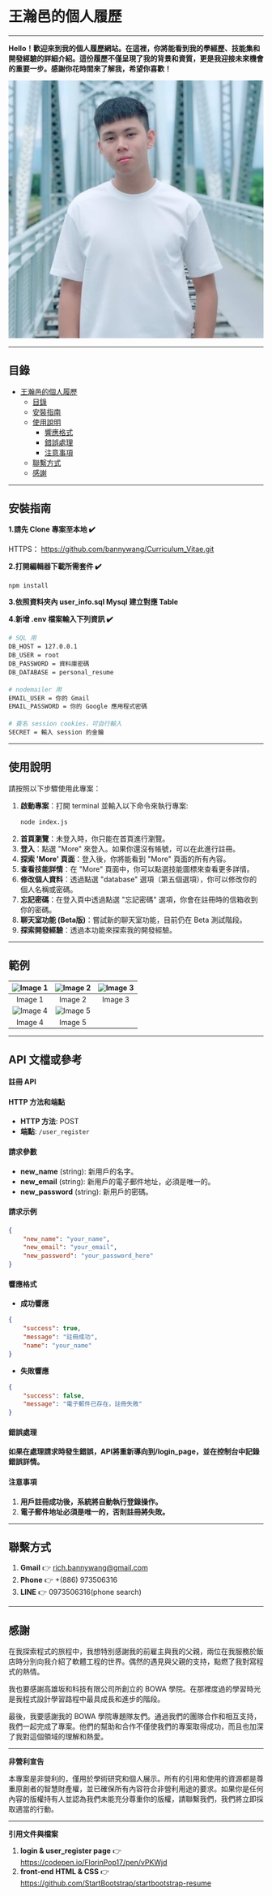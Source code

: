 # 王瀚邑的個人履歷

---

**Hello！歡迎來到我的個人履歷網站。在這裡，你將能看到我的學經歷、技能集和開發經驗的詳細介紹。這份履歷不僅呈現了我的背景和資質，更是我迎接未來機會的重要一步。感謝你花時間來了解我，希望你喜歡！**

![王瀚邑的照片或相關圖片](./assets/img/banny.jpg)

---

## 目錄

- [王瀚邑的個人履歷](#王瀚邑的個人履歷)
  - [目錄](#目錄)
  - [安裝指南](#安裝指南)
  - [使用說明](#使用說明)
      - [響應格式](#響應格式)
      - [錯誤處理](#錯誤處理)
      - [注意事項](#注意事項)
  - [聯繫方式](#聯繫方式)
  - [感謝](#感謝)
---

## 安裝指南

**1.請先 Clone 專案至本地 ✔️**

HTTPS：
https://github.com/bannywang/Curriculum_Vitae.git

**2.打開編輯器下載所需套件 ✔️**

```npm install```

**3.依照資料夾內 user_info.sql  Mysql 建立對應 Table**

**4.新增 .env 檔案輸入下列資訊 ✔️**

``` sh 
# SQL 用
DB_HOST = 127.0.0.1
DB_USER = root
DB_PASSWORD = 資料庫密碼
DB_DATABASE = personal_resume

# nodemailer 用
EMAIL_USER = 你的 Gmail
EMAIL_PASSWORD = 你的 Google 應用程式密碼

# 簽名 session cookies，可自行輸入
SECRET = 輸入 session 的金鑰
```

---

## 使用說明

請按照以下步驟使用此專案：

1. **啟動專案**：打開 terminal 並輸入以下命令來執行專案:
   ```sh
   node index.js
2. **首頁瀏覽**：未登入時，你只能在首頁進行瀏覽。
3. **登入**：點選 "More" 來登入。如果你還沒有帳號，可以在此進行註冊。
4. **探索 'More' 頁面**：登入後，你將能看到 "More" 頁面的所有內容。
5. **查看技能詳情**：在 "More" 頁面中，你可以點選技能圖標來查看更多詳情。
6. **修改個人資料**：透過點選 "database" 選項（第五個選項），你可以修改你的個人名稱或密碼。
7. **忘記密碼**：在登入頁中透過點選 "忘記密碼" 選項，你會在註冊時的信箱收到你的密碼。
8. **聊天室功能 (Beta版)**：嘗試新的聊天室功能，目前仍在 Beta 測試階段。
9. **探索開發經驗**：透過本功能來探索我的開發經驗。

---

## 範例

| ![Image 1](./assets/product_example/img%20(1).jpg) | ![Image 2](./assets/product_example/img%20(2).jpg) | ![Image 3](./assets/product_example/img%20(3).jpg) |
|:-------------------------------------------------:|:-------------------------------------------------:|:-------------------------------------------------:|
|                       Image 1                      |                       Image 2                      |                       Image 3                      |
| ![Image 4](./assets/product_example/img%20(4).jpg) | ![Image 5](./assets/product_example/img%20(5).jpg) |                                                  |
|                       Image 4                      |                       Image 5                      |                                                  |


---

## API 文檔或參考

#### 註冊 API

#### HTTP 方法和端點
- **HTTP 方法**: POST
- **端點**: `/user_register`

#### 請求參數
- **new_name** (string): 新用戶的名字。
- **new_email** (string): 新用戶的電子郵件地址，必須是唯一的。
- **new_password** (string): 新用戶的密碼。

#### 請求示例
```json
{
    "new_name": "your_name",
    "new_email": "your_email",
    "new_password": "your_password_here"
}
```
#### 響應格式
- **成功響應**
```json
{
    "success": true,
    "message": "註冊成功",
    "name": "your_name"
}
```
- **失敗響應**
```json
{
    "success": false,
    "message": "電子郵件已存在，註冊失敗"
}
```
#### 錯誤處理
**如果在處理請求時發生錯誤，API將重新導向到/login_page，並在控制台中記錄錯誤詳情。**

#### 注意事項
1. **用戶註冊成功後，系統將自動執行登錄操作。**
2. **電子郵件地址必須是唯一的，否則註冊將失敗。**


---
## 聯繫方式

1. **Gmail** 👉 rich.bannywang@gmail.com
2. **Phone** 👉 +(886) 973506316
3. **LINE** 👉 0973506316(phone search)

---

## 感謝

在我探索程式的旅程中，我想特別感謝我的前雇主與我的父親，兩位在我服務於飯店時分別向我介紹了軟體工程的世界。偶然的遇見與父親的支持，點燃了我對寫程式的熱情。

我也要感謝高雄坂和科技有限公司所創立的 BOWA 學院。在那裡度過的學習時光是我程式設計學習路程中最具成長和進步的階段。

最後，我要感謝我的 BOWA 學院專題隊友們。通過我們的團隊合作和相互支持，我們一起完成了專案。他們的幫助和合作不僅使我們的專案取得成功，而且也加深了我對這個領域的理解和熱愛。

---

**非營利宣告**

本專案是非營利的，僅用於學術研究和個人展示。所有的引用和使用的資源都是尊重原創者的智慧財產權，並已確保所有內容符合非營利用途的要求。如果你是任何內容的版權持有人並認為我們未能充分尊重你的版權，請聯繫我們，我們將立即採取適當的行動。

---

**引用文件與檔案**

1. **login & user_register page** 👉 https://codepen.io/FlorinPop17/pen/vPKWjd
2. **front-end HTML & CSS** 👉 https://github.com/StartBootstrap/startbootstrap-resume

